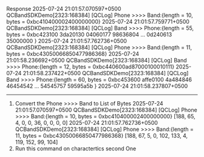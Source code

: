 Response
2025-07-24 21:01:57.070597+0500 QCBandSDKDemo[2323:168384] [QCLog] Phone >>>> Band:{length = 10, bytes = 0xbc410400002400000000}
2025-07-24 21:01:57.759771+0500 QCBandSDKDemo[2323:168384] [QCLog] Band >>>> Phone:{length = 55, bytes = 0xbc423100 3da20130 04060177 98636804 ... 0d240613 35000000 }
2025-07-24 21:01:57.762736+0500 QCBandSDKDemo[2323:168384] [QCLog] Phone >>>> Band:{length = 11, bytes = 0xbc43050066850477986368}
2025-07-24 21:01:58.236692+0500 QCBandSDKDemo[2323:168384] [QCLog] Band >>>> Phone:{length = 12, bytes = 0xbc440600ad87000100010111}
2025-07-24 21:01:58.237422+0500 QCBandSDKDemo[2323:168384] [QCLog] Band >>>> Phone:{length = 60, bytes = 0xbc453600 affe0100 4a484846 46454542 ... 54545757 59595a5b }
2025-07-24 21:01:58.237807+0500

----------
1. Convert the Phone >>>> Band to List of Bytes
2025-07-24 21:01:57.070597+0500 QCBandSDKDemo[2323:168384] [QCLog] Phone >>>> Band:{length = 10, bytes = 0xbc410400002400000000}
[188, 65, 4, 0, 0, 36, 0, 0, 0, 0]
2025-07-24 21:01:57.762736+0500 QCBandSDKDemo[2323:168384] [QCLog] Phone >>>> Band:{length = 11, bytes = 0xbc43050066850477986368}
[188, 67, 5, 0, 102, 133, 4, 119, 152, 99, 104]
2. Run this command on charactertics second One


